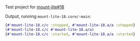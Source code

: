 Test project for [mount-lite#18](https://github.com/aroemers/mount-lite/issues/18)

Output, running `mount-lite-18.core/-main`:

```clj
{#'mount-lite-18.c/c :stopped, #'mount-lite-18.a/a :stopped}
(#'mount-lite-18.c/c #'mount-lite-18.a/a)
{#'mount-lite-18.c/c :started, #'mount-lite-18.a/a :started}
```
